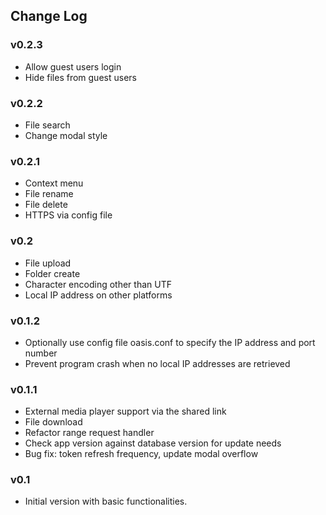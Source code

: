 ## Change Log


### v0.2.3
+ Allow guest users login
+ Hide files from guest users

### v0.2.2

+ File search
+ Change modal style

### v0.2.1

+ Context menu
+ File rename
+ File delete
+ HTTPS via config file

### v0.2

+ File upload
+ Folder create
+ Character encoding other than UTF
+ Local IP address on other platforms

### v0.1.2

+ Optionally use config file oasis.conf to specify the IP address and port number
+ Prevent program crash when no local IP addresses are retrieved

### v0.1.1

+ External media player support via the shared link
+ File download
+ Refactor range request handler
+ Check app version against database version for update needs
+ Bug fix: token refresh frequency, update modal overflow

### v0.1

+ Initial version with basic functionalities.
